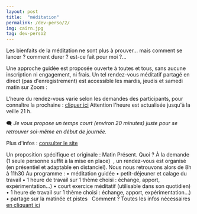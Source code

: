 ```yaml
---
layout: post
title:  "méditation"
permalink: /dev-perso/2/
img: cairn.jpg
tag: dev-perso2
---
```

Les bienfaits de la méditation ne sont plus à prouver... mais comment se lancer ? comment durer ? est-ce fait pour moi ?...

Une approche guidée est proposée ouverte à toutes et tous, sans aucune inscription ni engagement, ni frais.
Un tel rendez-vous méditatif partagé en direct (pas d'enregistrement) est accessible les mardis, jeudis et samedi matin sur Zoom :

L'heure du rendez-vous varie selon les demandes des participants, pour connaître la prochaine : [cliquer ici](https://energetiquepresent.blogspot.com/p/prochain-rendez-vous-en-1-clic.html)
Attention l'heure est actualisée jusqu'à la veille 21 h.

🗨 *Je vous propose un temps court (environ 20 minutes) juste pour se retrouver soi-même en début de journée.*

Plus d'infos : [consulter le site](https://energetiquepresent.blogspot.com/)


Un proposition spécifique et originale : Matin Présent.
Quoi ?
À la demande (1 seule personne suffit à la mise en place)  , un rendez-vous est organisé (en présentiel et adaptable en distanciel).
Nous nous retrouvons alors de 8h à 11h30 
Au programme :
    • méditation guidée
    • petit-déjeuner et calage du travail
    • 1 heure de travail sur 1 thème choisi : échange, apport, expérimentation...)
    • court exercice méditatif (utilisable dans son quotidien)
    • 1 heure de travail sur 1 thème choisi : échange, apport, expérimentation...)
    • partage sur la matinée et pistes
 
Comment ?
Toutes les infos nécessaires [en cliquant ici](https://parcoursdinitiation.blogspot.com/p/matin-present.html)
